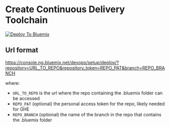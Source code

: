 # Create Continuous Delivery Toolchain

[![Deploy To Bluemix](https://console.ng.bluemix.net/devops/graphics/create_toolchain_button.png)](https://console.ng.bluemix.net/devops/setup/deploy/?repository=https://github.ibm.com/seansund/hello-world-consumer.git)


## Url format

https://console.ng.bluemix.net/devops/setup/deploy/?repository=URL_TO_REPO&repository_token=REPO_PAT&branch=REPO_BRANCH

where:

* `URL_TO_REPO` is the url where the repo containing the .bluemix folder can be accessed
* `REPO_PAT` (optional) the personal access token for the repo, likely needed for GHE
* `REPO_BRANCH` (optional) the name of the branch in the repo that contains the .bluemix folder
